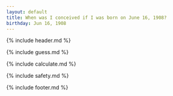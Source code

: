 ```yaml
---
layout: default
title: When was I conceived if I was born on June 16, 1908?
birthday: Jun 16, 1908
---
```


{% include header.md %}

{% include guess.md %}

{% include calculate.md %}

{% include safety.md %}

{% include footer.md %}



